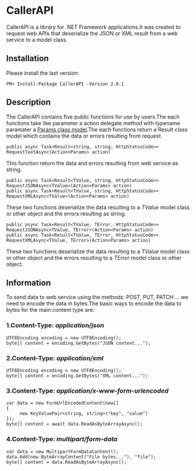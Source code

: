 # CallerAPI
CallerAPI is a library for .NET Framework applications.It was created to request web APIs that deserialize the JSON or XML result from a web service to a model class.

## Installation
Please install the last version:
```
PM> Install-Package CallerAPI -Version 2.0.1
```

## Description
The CallerAPI contains five public functions for use by users.The each functions take like parameter a action delegate method with typename paramater a [Params class model](https://github.com/EddyEduard/CallerAPI/blob/master/CallerAPI/Params.cs).The each functions return a Result class model which contains the data or errors resulting from request. 

```
public async Task<Result<string, string, HttpStatusCode>> RequestTextAsync(Action<Params> action)
```
This function return the data and errors resulting from web service as string.
```
public async Task<Result<TValue, string, HttpStatusCode>> RequestJSONAsync<TValue>(Action<Params> action)
public async Task<Result<TValue, string, HttpStatusCode>> RequestXMLAsync<TValue>(Action<Params> action)
```
These two functions deserialize the data resulting to a *TValue* model class or other object and the errors resulting as string.
```
public async Task<Result<TValue, TError, HttpStatusCode>> RequestJSONAsync<TValue, TError>(Action<Params> action)
public async Task<Result<TValue, TError, HttpStatusCode>> RequestXMLAsync<TValue, TError>(Action<Params> action)
```
These two functions deserialize the data resulting to a *TValue* model class or other object and the errors resulting to a *TError* model class or other object.

## Information
To send data to web service using the methods: POST, PUT, PATCH ... we need to encode the data in bytes.The basic ways to encode the data to bytes for the main content type are:

### 1.Content-Type: *application/json*
```
UTF8Encoding encoding = new UTF8Encoding();
byte[] content = encoding.GetBytes("JSON content...");
```
### 2.Content-Type: *application/xml*
```
UTF8Encoding encoding = new UTF8Encoding();
byte[] content = encoding.GetBytes("XML content...");
```
### 3.Content-Type: *application/x-www-form-urlencoded*
```
var data = new FormUrlEncodedContent(new[]
{
     new KeyValuePair<string, string>("key", "value")
});
byte[] content = await data.ReadAsByteArrayAsync();
```
### 4.Content-Type: *multipart/form-data*
```
var data = new MultipartFormDataContent();
data.Add(new ByteArrayContent("File bytes..."), "file");
byte[] content = data.ReadAsByteArrayAsync();
```

